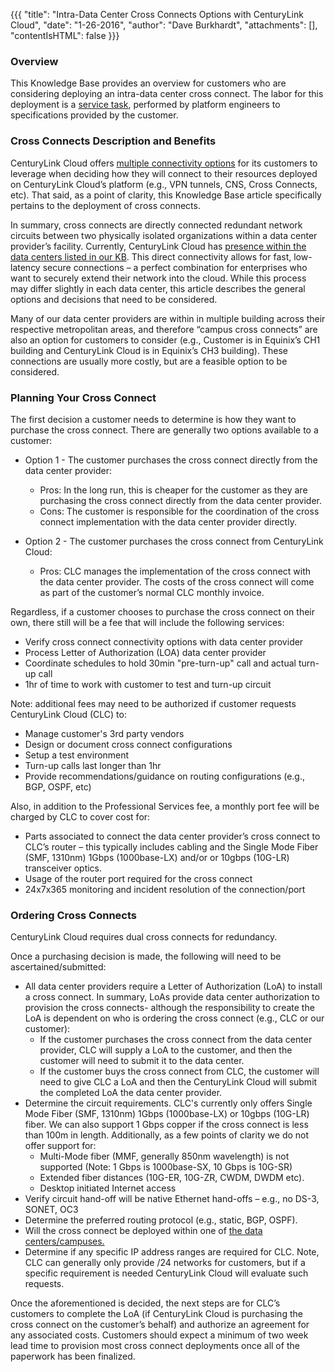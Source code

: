 {{{
  "title": "Intra-Data Center Cross Connects Options with CenturyLink Cloud",
  "date": "1-26-2016",
  "author": "Dave Burkhardt",
  "attachments": [],
  "contentIsHTML": false
}}}

### Overview
This Knowledge Base provides an overview for customers who are considering deploying an intra-data center cross connect. The labor for this deployment is a [service task](//www.ctl.io/service-tasks/), performed by platform engineers to specifications provided by the customer.

### Cross Connects Description and Benefits
CenturyLink Cloud offers [multiple connectivity options](../Network/network-access-options-for-connecting-to-centurylink-clouds-platform.md) for its customers to leverage when deciding how they will connect to their resources deployed on CenturyLink Cloud’s platform (e.g., VPN tunnels, CNS, Cross Connects, etc). That said, as a point of clarity, this Knowledge Base article specifically pertains to the deployment of cross connects.

In summary, cross connects are directly connected redundant network circuits between two physically isolated organizations within a data center provider’s facility. Currently, CenturyLink Cloud has [presence within the data centers listed in our KB](../General/centurylink-cloud-data-center-locations.md). This direct connectivity allows for fast, low-latency secure connections – a perfect combination for enterprises who want to securely extend their network into the cloud. While this process may differ slightly in each data center, this article describes the general options and decisions that need to be considered.

Many of our data center providers are within in multiple building across their respective metropolitan areas, and therefore “campus cross connects” are also an option for customers to consider (e.g., Customer is in Equinix’s CH1 building and CenturyLink Cloud is in Equinix’s CH3 building). These connections are usually more costly, but are a feasible option to be considered.

### Planning Your Cross Connect
The first decision a customer needs to determine is how they want to purchase the cross connect. There are generally two options available to a customer:
  * Option 1 - The customer purchases the cross connect directly from the data center provider:
    * Pros: In the long run, this is cheaper for the customer as they are purchasing the cross connect directly from the data center provider.
    * Cons: The customer is responsible for the coordination of the cross connect implementation with the data center provider directly.</p>

  * Option 2 - The customer purchases the cross connect from CenturyLink Cloud:
    * Pros: CLC manages the implementation of the cross connect with the data center provider. The costs of the cross connect will come as part of the customer’s normal CLC monthly invoice.

Regardless, if a customer chooses to purchase the cross connect on their own, there still will be a fee that will include the following services:
  * Verify cross connect connectivity options with data center provider
  * Process Letter of Authorization (LOA) data center provider
  * Coordinate schedules to hold 30min "pre-turn-up" call and actual turn-up call
  * 1hr of time to work with customer to test and turn-up circuit

Note: additional fees may need to be authorized if customer requests CenturyLink Cloud (CLC) to:
  * Manage customer's 3rd party vendors
  * Design or document cross connect configurations
  * Setup a test environment
  * Turn-up calls last longer than 1hr
  * Provide recommendations/guidance on routing configurations (e.g., BGP, OSPF, etc)

Also, in addition to the Professional Services fee, a monthly port fee will be charged by CLC to cover cost for:
  * Parts associated to connect the data center provider’s cross connect to CLC’s router – this typically includes cabling and the Single Mode Fiber (SMF, 1310nm) 1Gbps (1000base-LX) and/or or 10gbps (10G-LR) transceiver optics.
  * Usage of the router port required for the cross connect
  * 24x7x365 monitoring and incident resolution of the connection/port

### Ordering Cross Connects
CenturyLink Cloud requires dual cross connects for redundancy.

Once a purchasing decision is made, the following will need to be ascertained/submitted:
  * All data center providers require a Letter of Authorization (LoA) to install a cross connect. In summary, LoAs provide data center authorization to provision the cross connects- although the responsibility to create the LoA is dependent on who is ordering the cross connect (e.g., CLC or our customer):
    * If the customer purchases the cross connect from the data center provider, CLC will supply a LoA to the customer, and then the customer will need to submit it to the data center.
    * If the customer buys the cross connect from CLC, the customer will need to give CLC a LoA and then the CenturyLink Cloud will submit the completed
  LoA the data center provider.
  * Determine the circuit requirements. CLC's currently only offers Single Mode Fiber (SMF, 1310nm) 1Gbps (1000base-LX) or 10gbps (10G-LR) fiber. We can also support 1 Gbps copper if the cross connect is less than 100m in length. Additionally, as a few points of clarity we do not offer support for:
    * Multi-Mode fiber (MMF, generally 850nm wavelength) is not supported (Note: 1 Gbps is 1000base-SX, 10 Gbps is 10G-SR)
    * Extended fiber distances (10G-ER, 10G-ZR, CWDM, DWDM etc).
    * Desktop initiated Internet access
  * Verify circuit hand-off will be native Ethernet hand-offs – e.g., no DS-3, SONET, OC3
  * Determine the preferred routing protocol (e.g., static, BGP, OSPF).
  * Will the cross connect be deployed within one of [the data centers/campuses.](../General/centurylink-cloud-data-center-locations.md)
  * Determine if any specific IP address ranges are required for CLC. Note, CLC can generally only provide /24 networks for customers, but if a specific requirement is needed CenturyLink Cloud will evaluate such requests.

Once the aforementioned is decided, the next steps are for CLC’s customers to complete the LoA (if CenturyLink Cloud is purchasing the cross connect on the customer’s behalf) and authorize an agreement for any associated costs. Customers should expect a minimum of two week lead time to provision most cross connect deployments once all of the paperwork has been finalized.
